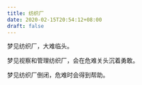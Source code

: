 ```yaml
---
title: 纺织厂
date: 2020-02-15T20:54:12+08:00
draft: false
---
```


梦见纺织厂，大难临头。<br>


梦见视察和管理纺织厂，会在危难关头沉着勇敢。<br>


梦见纺织厂倒闭，危难时会得到帮助。<br>

